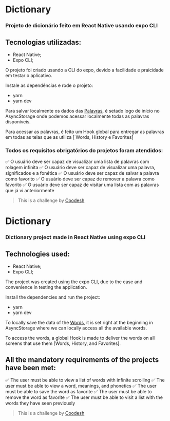 # Dictionary

### Projeto de dicionário feito em React Native usando expo CLI 

## Tecnologias utilizadas:
- React Native;
- Expo CLI;

O projeto foi criado usando a CLI do expo, devido a facilidade e praicidade em testar o aplicativo.


Instale as dependências e rode o projeto:
- yarn
- yarn dev

Para salvar localmente os dados das [Palavras](https://raw.githubusercontent.com/dwyl/english-words/master/words_dictionary.json), é setado logo de início no AsyncStorage onde podemos acessar localmente todas as palavras disponíveis.

Para acessar as palavras, é feito um Hook global para entregar as palavras em todas as telas que as utiliza [ Words, History e Favorites]


### Todos os requisitos obrigatórios do projetos foram atendidos:
✅ O usuário deve ser capaz de visualizar uma lista de palavras com rolagem infinita
✅ O usuário deve ser capaz de visualizar uma palavra, significados e a fonética
✅ O usuário deve ser capaz de salvar a palavra como favorito
✅ O usuário deve ser capaz de remover a palavra como favorito
✅ O usuário deve ser capaz de visitar uma lista com as palavras que já vi anteriormente


>  This is a challenge by [Coodesh](https://coodesh.com/)



#



# Dictionary

### Dictionary project made in React Native using expo CLI

## Technologies used:
- React Native;
- Expo CLI;

The project was created using the expo CLI, due to the ease and convenience in testing the application.


Install the dependencies and run the project:

- yarn
- yarn dev

To locally save the data of the [Words](https://raw.githubusercontent.com/dwyl/english-words/master/words_dictionary.json), it is set right at the beginning in AsyncStorage where we can locally access all the available words.

To access the words, a global Hook is made to deliver the words on all screens that use them [Words, History, and Favorites].

## All the mandatory requirements of the projects have been met:

✅ The user must be able to view a list of words with infinite scrolling
✅ The user must be able to view a word, meanings, and phonetics
✅ The user must be able to save the word as favorite
✅ The user must be able to remove the word as favorite
✅ The user must be able to visit a list with the words they have seen previously


>  This is a challenge by [Coodesh](https://coodesh.com/)
